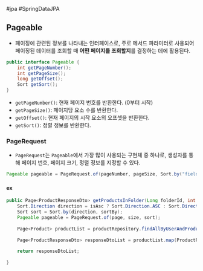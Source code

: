 #jpa #SpringDataJPA


## Pageable
+ 페이징에 관련된 정보를 나타내는 인터페이스로, 주로 메서드 파라미터로 사용되어 페이징된 데이터를 조회할 때 **어떤 페이지를 조회할지**를 결정하는 데에 활용된다.

```java
public interface Pageable {
    int getPageNumber();
    int getPageSize();
    long getOffset();
    Sort getSort();
}

```

- `getPageNumber()`: 현재 페이지 번호를 반환한다. (0부터 시작)
- `getPageSize()`: 페이지당 요소 수를 반환한다.
- `getOffset()`: 현재 페이지의 시작 요소의 오프셋을 반환한다.
- `getSort()`: 정렬 정보를 반환한다.

### PageRequest
+ `PageRequest`는 `Pageable`에서 가장 많이 사용되는 구현체 중 하나로, 생성자를 통해 페이지 번호, 페이지 크기, 정렬 정보를 지정할 수 있다.

```java
Pageable pageable = PageRequest.of(pageNumber, pageSize, Sort.by("fieldName").descending());

```

#### ex
```java
public Page<ProductResponseDto> getProductsInFolder(Long folderId, int page, int size, String sortBy, boolean isAsc, User user) {  
    Sort.Direction direction = isAsc ? Sort.Direction.ASC : Sort.Direction.DESC;  
    Sort sort = Sort.by(direction, sortBy);  
    Pageable pageable = PageRequest.of(page, size, sort);  
  
    Page<Product> productList = productRepository.findAllByUserAndProductFolderList_FolderId(user, folderId, pageable);  
  
    Page<ProductResponseDto> responseDtoList = productList.map(ProductResponseDto::new);  
  
    return responseDtoList;  
  
}
```